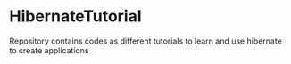 # HibernateTutorial
Repository contains codes as different tutorials to learn and use hibernate to create applications
